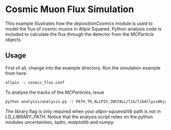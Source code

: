 <!--
SPDX-FileCopyrightText: 2021-2022 CERN and the Allpix Squared authors
SPDX-License-Identifier: CC-BY-4.0
-->

# Cosmic Muon Flux Simulation
This example illustrates how the *depositionCosmics* module is used to model the flux of cosmic muons in Allpix Squared. Python analysis code is included to calculate the flux through the detector from the *MCParticle* objects

## Usage
First of all, change into the example directory. Run the simulation example from here:
```bash
allpix -c cosmic_flux.conf
```
To analyse the tracks of the *MCParticles*, issue
```bash
python analysis/analysis.py -l PATH_TO_ALLPIX_INSTALL/lib/libAllpixObjects.so
```
The library flag is only required when your *allpix-squared/lib* path is not in *LD_LIBRARY_PATH*.
Notice that the analysis script relies on the python modules *uncertainties*, *tqdm*, *matplotlib* and *numpy.*
